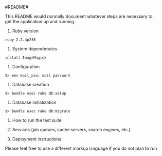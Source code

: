 #README#

This README would normally document whatever steps are necessary to get the
application up and running.

1. Ruby version
```
ruby 2.2.4p230
```

1. System dependencies
```
install ImageMagick
```

1. Configuration
```
$> env mail_psw: mail password
```

1. Database creation
```
$> bundle exec rake db:setup
```

1. Database initialization
```
$> bundle exec rake db:migrate
```

1. How to run the test suite

1. Services (job queues, cache servers, search engines, etc.)

1. Deployment instructions


Please feel free to use a different markup language if you do not plan to run